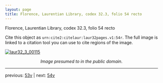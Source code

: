 ```yaml
---
layout: page
title: Florence, Laurentian Library, codex 32.3, folio 54 recto
---
```


Florence, Laurentian Library, codex 32.3, folio 54 recto

Cite this object as `urn:cite2:citelaur:laur32pages.v1:54r`.  The full image is linked to a citation tool you can use to cite regions of the image.

[![laur32_3_00115](http://www.homermultitext.org/iipsrv?IIIF=/project/homer/pyramidal/deepzoom/citelaur/laur32imgs/v1/laur32_3_00115.tif/full/800,/0/default.jpg)](http://www.homermultitext.org/ict2/?urn=urn:cite2:citelaur:laur32imgs.v1:laur32_3_00115) 

<p style="text-align: center; font-style: italic;">Image presumed to in the public domain.</p>

---

previous: [53v](../53v/) | next: [54v](../54v/)